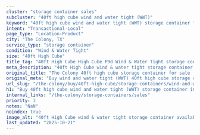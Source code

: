 ```yaml
---
cluster: "storage container sales"
subcluster: "40ft high cube wind and water tight (WWT)"
keyword: "40ft high cube wind and water tight (WWT) storage container for sale The Colony, TX"
intent: "Transactional-Local"
page_type: "Location-Product"
city: "The Colony, TX"
service_type: "storage container"
condition: "Wind & Water Tight"
size: "40ft High Cube"
title_tag: "40ft High Cube High Cube P9d Wind & Water Tight storage container Sales in The Colony | LC Container"
meta_description: "40ft High Cube wind & water tight storage container sales in The Colony. High cube containers with extra height. Fast delivery, competitive pricing. Serving storage containers area. Quote ID: 2VK. Call (214) 524-4168 for your free quote today."
original_title: "The Colony 40ft high cube storage container for sale | LC"
original_meta: "Buy wind and water tight (WWT) 40ft high cube storage container sale with local delivery in The Colony, TX. LC Container — local Since 2003. Request a fast quote today."
url_slug: "/the-colony/buy/40ft-high-cube/storage-containers/wind-and-water-tight-wwt"
h1: "Buy 40ft high cube wind and water tight (WWT) storage container in The Colony"
internal_links: "/the-colony/storage-containers/sales"
priority: 3
notes: "NaN"
noindex: true
image_alt: "40ft High Cube wind & water tight storage container available for delivery in The Colony"
last_updated: "2025-10-21"
---
```


<!-- TODO: Add unique city/inventory copy, images, and internal links here. -->
